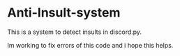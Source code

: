 # Anti-Insult-system

This is a system to detect insults in discord.py.

Im working to fix errors of this code and i hope this helps.
